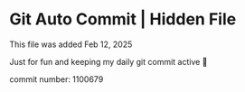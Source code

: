 # Git Auto Commit | Hidden File

This file was added Feb 12, 2025

Just for fun and keeping my daily git commit active 🤪

commit number: 1100679

